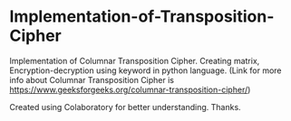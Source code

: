 # Implementation-of-Transposition-Cipher

Implementation of Columnar Transposition Cipher. Creating matrix, Encryption-decryption using keyword in python language.
(Link for more info about Columnar Transposition Cipher is https://www.geeksforgeeks.org/columnar-transposition-cipher/)

Created using Colaboratory for better understanding.
Thanks.
